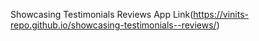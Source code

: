 Showcasing Testimonials Reviews
App Link(https://vinits-repo.github.io/showcasing-testimonials--reviews/)
